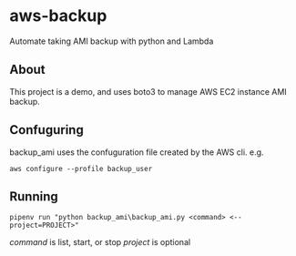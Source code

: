 # aws-backup
Automate taking AMI backup with python and Lambda

## About

This project is a demo, and uses boto3 to manage AWS EC2 instance AMI backup.

## Confuguring

backup_ami uses the confuguration file created by the AWS cli. e.g.

`aws configure --profile backup_user`

## Running

`pipenv run "python backup_ami\backup_ami.py <command> <--project=PROJECT>"`

*command* is list, start, or stop
*project* is optional

